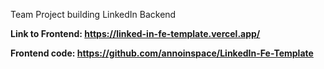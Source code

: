 Team Project building LinkedIn Backend

**Link to Frontend: https://linked-in-fe-template.vercel.app/**

**Frontend code: https://github.com/annoinspace/LinkedIn-Fe-Template**

